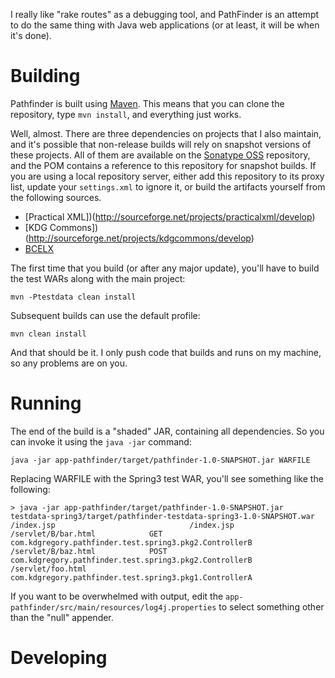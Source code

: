 I really like "rake routes" as a debugging tool, and PathFinder is an attempt
to do the same thing with Java web applications (or at least, it will be when
it's done).

Building
========

Pathfinder is built using [Maven](http://maven.apache.org/). This means that you can clone the repository, type `mvn install`, and everything just works.

Well, almost. There are three dependencies on projects that I also maintain, and it's possible that non-release builds will rely on snapshot versions of these
projects.  All of them are available on the [Sonatype OSS](https://oss.sonatype.org/content/repositories/snapshots/) repository, and the POM contains a reference
to this repository for snapshot builds. If you are using a local repository server, either add this repository to its proxy list, update your `settings.xml` to
ignore it, or build the artifacts yourself from the following sources.

* [Practical XML])(http://sourceforge.net/projects/practicalxml/develop)
* [KDG Commons])(http://sourceforge.net/projects/kdgcommons/develop)
* [BCELX](https://github.com/kdgregory/bcelx)

The first time that you build (or after any major update), you'll have to build the test WARs along with the main project:

    mvn -Ptestdata clean install

Subsequent builds can use the default profile:

    mvn clean install

And that should be it. I only push code that builds and runs on my machine, so any problems are on you.


Running
=======

The end of the build is a "shaded" JAR, containing all dependencies. So you can invoke it using the `java -jar` command:

    java -jar app-pathfinder/target/pathfinder-1.0-SNAPSHOT.jar WARFILE

Replacing WARFILE with the Spring3 test WAR, you'll see something like the following:

    > java -jar app-pathfinder/target/pathfinder-1.0-SNAPSHOT.jar testdata-spring3/target/pathfinder-testdata-spring3-1.0-SNAPSHOT.war 
    /index.jsp                              /index.jsp
    /servlet/B/bar.html            GET      com.kdgregory.pathfinder.test.spring3.pkg2.ControllerB
    /servlet/B/baz.html            POST     com.kdgregory.pathfinder.test.spring3.pkg2.ControllerB
    /servlet/foo.html                       com.kdgregory.pathfinder.test.spring3.pkg1.ControllerA

If you want to be overwhelmed with output, edit the `app-pathfinder/src/main/resources/log4j.properties` to select something other than the "null" appender.


Developing
==========
